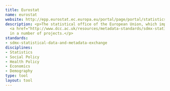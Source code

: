 ```yaml
---
title: Eurostat
name: eurostat
website: http://epp.eurostat.ec.europa.eu/portal/page/portal/statistics/metadata/metadata_structure
description: <p>The statistical office of the European Union, which implementats
  <a href="http://www.dcc.ac.uk/resources/metadata-standards/sdmx-statistical-data-and-metadata-exchange">SDMX</a>
  in a number of projects.</p>
standards:
- sdmx-statistical-data-and-metadata-exchange
disciplines:
- Statistics
- Social Policy
- Health Policy
- Economics
- Demography
type: tool
layout: tool
---
```


